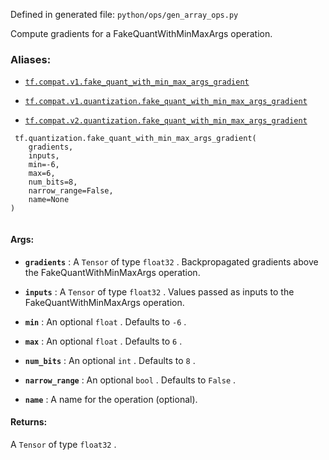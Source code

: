 Defined in generated file:  `python/ops/gen_array_ops.py` 

Compute gradients for a FakeQuantWithMinMaxArgs operation.



### Aliases:

- [ `tf.compat.v1.fake_quant_with_min_max_args_gradient` ](/api_docs/python/tf/quantization/fake_quant_with_min_max_args_gradient)

- [ `tf.compat.v1.quantization.fake_quant_with_min_max_args_gradient` ](/api_docs/python/tf/quantization/fake_quant_with_min_max_args_gradient)

- [ `tf.compat.v2.quantization.fake_quant_with_min_max_args_gradient` ](/api_docs/python/tf/quantization/fake_quant_with_min_max_args_gradient)



```
 tf.quantization.fake_quant_with_min_max_args_gradient(
    gradients,
    inputs,
    min=-6,
    max=6,
    num_bits=8,
    narrow_range=False,
    name=None
)
 
```



#### Args:

- **`gradients`** : A  `Tensor`  of type  `float32` .
Backpropagated gradients above the FakeQuantWithMinMaxArgs operation.

- **`inputs`** : A  `Tensor`  of type  `float32` .
Values passed as inputs to the FakeQuantWithMinMaxArgs operation.

- **`min`** : An optional  `float` . Defaults to  `-6` .

- **`max`** : An optional  `float` . Defaults to  `6` .

- **`num_bits`** : An optional  `int` . Defaults to  `8` .

- **`narrow_range`** : An optional  `bool` . Defaults to  `False` .

- **`name`** : A name for the operation (optional).



#### Returns:
A  `Tensor`  of type  `float32` .

